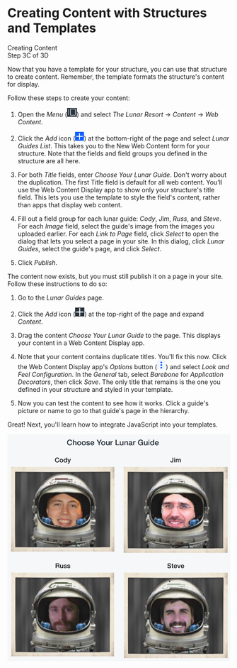 # Creating Content with Structures and Templates [](id=creating-content-with-structures-and-templates)

<div class="learn-path-step">
    <p>Creating Content<br>Step 3C of 3D</p>
</div>

Now that you have a template for your structure, you can use that structure to 
create content. Remember, the template formats the structure's content for 
display.

Follow these steps to create your content: 

1.  Open the *Menu* 
    (![Product Menu](../../../../images/icon-menu.png)) and select *The Lunar 
    Resort* &rarr; *Content* &rarr; *Web Content*. 

2.  Click the *Add* icon 
    (![Add](../../../../images/icon-add.png)) at the bottom-right of the page 
    and select *Lunar Guides List*. This takes you to the New Web Content form 
    for your structure. Note that the fields and field groups you defined in the 
    structure are all here.

3.  For both *Title* fields, enter *Choose Your Lunar Guide*. Don't worry about 
    the duplication. The first Title field is default for all web content.
    You'll use the Web Content Display app to show only your structure's title
    field. This lets you use the template to style the field's content, rather
    than apps that display web content. 

4.  Fill out a field group for each lunar guide: *Cody*, *Jim*, *Russ*, and 
    *Steve*. For each *Image* field, select the guide's image from the images 
    you uploaded earlier. For each *Link to Page* field, click *Select* to open 
    the dialog that lets you select a page in your site. In this dialog, click 
    *Lunar Guides*, select the guide's page, and click *Select*. 
<!-- These images weren't included in the earlier upload instructions -->

5.  Click *Publish*.

The content now exists, but you must still publish it on a page in your
site. Follow these instructions to do so:

1.  Go to the *Lunar Guides* page.

2.  Click the *Add* icon 
    (![Add](../../../../images/icon-add-app.png)) at the top-right of the page 
    and expand *Content*. 

3.  Drag the content *Choose Your Lunar Guide* to the page. This displays your 
    content in a Web Content Display app. 

4.  Note that your content contains duplicate titles. You'll fix this now. Click 
    the Web Content Display app's *Options* button 
    (![Options](../../../../images/icon-app-options.png)) and select *Look and 
    Feel Configuration*. In the *General* tab, select *Barebone* for 
    *Application Decorators*, then click *Save*. The only title that remains is 
    the one you defined in your structure and styled in your template. 

5.  Now you can test the content to see how it works. Click a guide's picture 
    or name to go to that guide's page in the hierarchy. 

Great! Next, you'll learn how to integrate JavaScript into your templates. 

![Figure x: The lunar guides, at your service!](../../../../images/001-lunar-guides-final.png)
